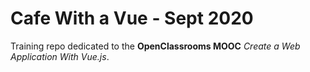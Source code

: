 # Cafe With a Vue - Sept 2020

Training repo dedicated to the **OpenClassrooms MOOC** _Create a Web Application With Vue.js_.
